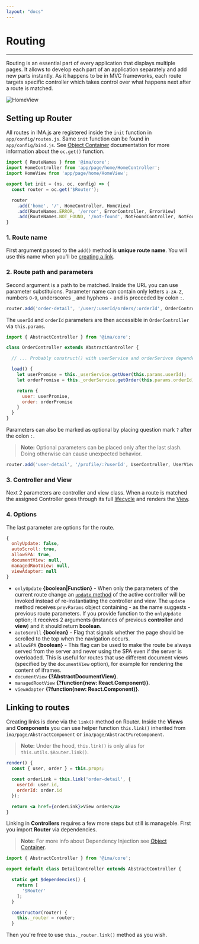 ```yaml
---
layout: "docs"
---
```


# Routing

---

Routing is an essential part of every application that displays multiple pages. It allows to develop each part of an application separately and add new parts instantly. As it happens to be in MVC frameworks, each route targets specific controller which takes control over what happens next after a route is matched.

<div class="image is-padded-with-shadow">
  <img src="{{ '/img/docs/diagram-router.png?v=' | append: site.github.build_revision | relative_url }}" alt="HomeView"/>
</div>

## Setting up Router

All routes in IMA.js are registered inside the `init` function in `app/config/routes.js`. Same `init` function can be found in `app/config/bind.js`. See [Object Container](Object-Container#2-get) documentation for more information about the `oc.get()` function.

```javascript
import { RouteNames } from '@ima/core';
import HomeController from 'app/page/home/HomeController';
import HomeView from 'app/page/home/HomeView';

export let init = (ns, oc, config) => {
  const router = oc.get('$Router');

  router
    .add('home', '/', HomeController, HomeView)
    .add(RouteNames.ERROR, '/error', ErrorController, ErrorView)
    .add(RouteNames.NOT_FOUND, '/not-found', NotFoundController, NotFoundView);
}
```

### 1. Route name

First argument passed to the `add()` method is **unique route name**. You will use this name when you'll be [creating a link](#linking-to-routes).

### 2. Route path and parameters

Second argument is a path to be matched. Inside the URL you can use parameter substituions. Parameter name can contain only letters `a-zA-Z`, numbers `0-9`, underscores `_` and hyphens `-` and is preceeded by colon `:`.

```javascript
router.add('order-detail', '/user/:userId/orders/:orderId', OrderController, OrderView);
```

The `userId` and `orderId` parameters are then accessible in `OrderController` via `this.params`.

```javascript
import { AbstractController } from '@ima/core';

class OrderController extends AbstractController {

  // ... Probably construct() with userService and orderSerivce dependencies

  load() {
    let userPromise = this._userService.getUser(this.params.userId);
    let orderPromise = this._orderService.getOrder(this.params.orderId);

    return {
      user: userPromise,
      order: orderPromise
    }
  }
}
```

Parameters can also be marked as optional by placing question mark `?` after the colon `:`.
> **Note:** Optional parameters can be placed only after the last slash. Doing otherwise can cause unexpected behavior.

```javascript
router.add('user-detail', '/profile/:?userId', UserController, UserView);
```

### 3. Controller and View

Next 2 parameters are controller and view class. When a route is matched the assigned Controller goes through its full [lifecycle](Controller-lifecycle) and renders the [View](/docs/views-and-components.html).

### 4. Options

The last parameter are options for the route.

```javascript
{
  onlyUpdate: false,
  autoScroll: true,
  allowSPA: true,
  documentView: null,
  managedRootView: null,
  viewAdapter: null
}
```

- `onlyUpdate` **{boolean\|Function}** - When only the parameters of the current route change an [`update` method](Controller-lifecycle#update--client) of the active controller will be invoked instead of re-instantiating the controller and view. The `update` method receives `prevParams` object containing - as the name suggests - previous route parameters. If you provide function to the `onlyUpdate` option; it receives 2 arguments (instances of previous **controller** and **view**) and it should return **boolean**. 
- `autoScroll` **{boolean}** - Flag that signals whether the page should be scrolled to the top when the navigation occurs.
- `allowSPA` **{boolean}** - This flag can be used to make the route be always served from the server and never using the SPA even if the server is overloaded. This is useful for routes that use different document views (specified by the `documentView` option), for example for rendering the content of iframes.
- `documentView` **{?AbstractDocumentView}**.
- `managedRootView` **{?function(new: React.Component)}**.
- `viewAdapter` **{?function(new: React.Component)}**.

## Linking to routes

Creating links is done via the `link()` method on Router. Inside the **Views** and **Components** you can use helper function `this.link()` inherited from `ima/page/AbstractComponent` or `ima/page/AbstractPureComponent`. 

> **Note:** Under the hood, `this.link()` is only alias for `this.utils.$Router.link()`.

```jsx
render() {
  const { user, order } = this.props;

  const orderLink = this.link('order-detail', {
    userId: user.id,
    orderId: order.id
  });

  return <a href={orderLink}>View order</a>
}
```

Linking in **Controllers** requires a few more steps but still is manageble. First you import **Router** via dependencies. 

> **Note:** For more info about Dependency Injection see [Object Container](Object-Container).

```javascript
import { AbstractController } from '@ima/core';

export default class DetailController extends AbstractController {

  static get $dependencies() {
    return [
      '$Router'
    ];
  }

  constructor(router) {
    this._router = router;
  }
```

Then you're free to use `this._router.link()` method as you wish.
